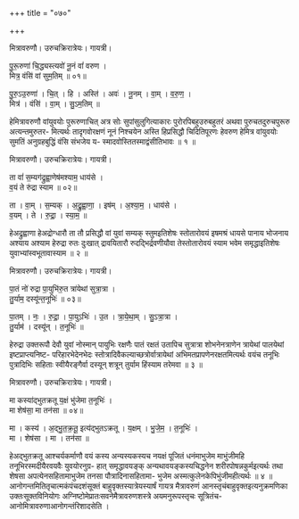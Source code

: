 +++
title = "०७०"

+++


मित्रावरुणौ। उरुचक्रिरात्रेयः। गायत्री।

पु॒रू॒रुणा॑ चि॒द्ध्यस्त्यवो॑ नू॒नं वां॑ वरुण ।  
मित्र॒ वंसि॑ वां सुम॒तिम् ॥ ०१॥

पु॒रु॒ऽउ॒रुणा॑ । चि॒त् । हि । अस्ति॑ । अवः॑ । नू॒नम् । वा॒म् । व॒रु॒ण॒ ।  
मित्र॑ । वंसि॑ । वा॒म् । सु॒ऽम॒तिम् ॥

हेमित्रावरुणौ वांयुवयोः पुरूरुणाचित् अत्र सोः सुपांसुलुगित्याकारः पुरोरपिबहुउरुबहुतरं अथवा पुरुचतदुरुचपुरूरु अत्यन्तमुरुतर- मित्यर्थः तादृगवोरक्षणं नूनं निश्चयेन अस्ति हिप्रसिद्धौ चिदितिपूरणः हेवरुण हेमित्र वांयुवयोः सुमतिं अनुग्रहबुद्धिं वंसि संभजेय य- स्मादवोस्तितस्माद्वंसीतिभावः ॥ १ ॥

मित्रावरुणौ। उरुचक्रिरात्रेयः। गायत्री।

ता वां॑ स॒म्यग॑द्रुह्वा॒णेष॑मश्याम॒ धाय॑से ।  
व॒यं ते रु॑द्रा स्याम ॥ ०२॥

ता । वा॒म् । स॒म्यक् । अ॒द्रु॒ह्वा॒णा॒ । इष॑म् । अ॒श्या॒म॒ । धाय॑से ।  
व॒यम् । ते । रु॒द्रा॒ । स्या॒म॒ ॥

हेअद्रुह्वाणा हेअद्रोग्धारौ ता तौ प्रसिद्धौ वां युवां सम्यक् स्तुमइतिशेषः स्तोतारोवयं इषमश्रं धायसे पानाय भोजनाय अश्याय अश्याम हेरुद्रा रुतः दुःखात् द्रावयितारौ रुदद्भिर्द्रवणीयौवा तेस्तोतारोवयं स्याम भवेम समृद्धाइतिशेषः युवाभ्यांस्वभूतावास्याम ॥ २ ॥

मित्रावरुणौ। उरुचक्रिरात्रेयः। गायत्री।

पा॒तं नो॑ रुद्रा पा॒युभि॑रु॒त त्रा॑येथां सुत्रा॒त्रा ।  
तु॒र्याम॒ दस्यू॑न्त॒नूभिः॑ ॥ ०३॥

पा॒तम् । नः॒ । रु॒द्रा॒ । पा॒युऽभिः॑ । उ॒त । त्रा॒ये॒था॒म् । सु॒ऽत्रा॒त्रा ।  
तु॒र्याम॑ । दस्यू॑न् । त॒नूभिः॑ ॥

हेरुद्रा उक्तरूपौ देवौ युवां नोस्मान् पायुभिः रक्षणैः पातं रक्षतं उतापिच सुत्रात्रा शोभनेनत्राणेन त्रायेथां पालयेथां इष्टप्राप्त्यनिष्ट- परिहारभेदेनभेदः स्तोत्रादिवैकल्याच्छत्रोर्वात्रायेथां अभिमतप्रापणेनरक्षतमित्यर्थः वयंच तनूभिः पुत्रादिभिः सहिताः स्वीयैरङ्गैर्वा दस्यून् शत्रून् तुर्याम हिंस्याम तरेमवा ॥ ३ ॥

मित्रावरुणौ। उरुचक्रिरात्रेयः। गायत्री।

मा कस्या॑द्भुतक्रतू य॒क्षं भु॑जेमा त॒नूभिः॑ ।  
मा शेष॑सा॒ मा तन॑सा ॥ ०४॥

मा । कस्य॑ । अ॒द्भु॒त॒क्र॒तू॒ इत्य॑द्भुतऽक्रतू । य॒क्षम् । भु॒जे॒म॒ । त॒नूभिः॑ ।  
मा । शेष॑सा । मा । तन॑सा ॥

हेअद्भुतक्रतू आश्चर्यकर्माणौ वयं कस्य अन्यस्यकस्यच नयक्षं पूजितं धनंमाभुजेम माभुंजीमहि तनूभिरस्मदीयैरवयवैः युवयोरनुग्र- हात् समृद्धावयङ्क् अन्यथावयङ्कस्यचिद्धनेन शरीरपोषन्नकुर्मइत्यर्थः तथा शेषसा अपत्येनसहितामाभुजेम तनसा पौत्रादिनासहितामा- भुजेम अस्मत्कुलेनकेपिभुंजीमहीत्यर्थः ॥ ४ ॥आनोगन्तमितितृचात्मकंपंचदशंसूक्तं बाहुवृक्तस्यात्रेयस्यार्षं गायत्र मैत्रावरुणं आनस्तृचंबाहुवृक्तइत्यनुक्रमणिका उक्तःसूक्तविनियोगः अग्निष्टोमेप्रातःसवनेमैत्रावरुणशस्त्रे अयमनुरूपस्तृचः सूत्रितंच-आनोमित्रावरुणाआनोगन्तंरिशादसेति ।